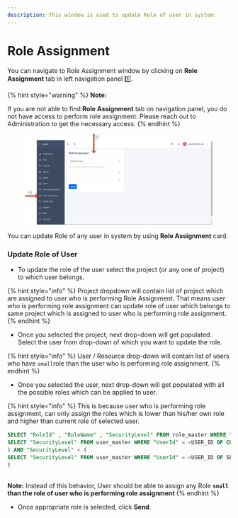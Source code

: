 ```yaml
---
description: This window is used to update Role of user in system.
---
```


# Role Assignment

You can navigate to Role Assignment window by clicking on **Role Assignment** tab in left navigation panel :one:.

{% hint style="warning" %}
**Note:**&#x20;

If you are not able to find **Role Assignment** tab on navigation panel, you do not have access to perform role assignment. Please reach out to Administration to get the necessary access.
{% endhint %}

<figure><img src="../../.gitbook/assets/Role Assignment window.jpg" alt=""><figcaption></figcaption></figure>

You can update Role of any user in system by using **Role Assignment** card.



### Update Role of User

* To update the role of the user select the project (or any one of project) to which user belongs.

{% hint style="info" %}
Project dropdown will contain list of project which are assigned to user who is performing Role Assignment. That means user who is performing role assignment can update role of user which belongs to same project which is assigned to user who is performing role assignment.
{% endhint %}

* Once you selected the project, next drop-down will get populated. Select the user from drop-down of which you want to update the role.

{% hint style="info" %}
User / Resource drop-down will contain list of users who have `small`role than the user who is performing role assignment.
{% endhint %}

* Once you selected the user, next drop-down will get populated with all the possible roles which can be applied to user.

{% hint style="info" %}
This is because user who is performing role assignment, can only assign the roles which is lower than his/her own role and higher than current role of selected user.&#x20;

```sql
SELECT "RoleId" , "RoleName" , "SecurityLevel" FROM role_master WHERE "SecurityLevel" > (
SELECT "SecurityLevel" FROM user_master WHERE "UserId" = <USER_ID OF CURRENT USER>
) AND "SecurityLevel" < (
SELECT "SecurityLevel" FROM user_master WHERE "UserId" = <USER_ID OF SELECTEd USER>
)
```

\
**Note:** Instead of this behavior, User should be able to assign any Role **`small` than the role of user who is performing role assignment**  &#x20;
{% endhint %}

* Once appropriate role is selected, click **Send**.


